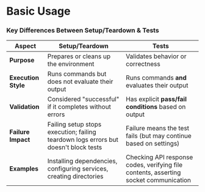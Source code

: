 # Basic Usage

### **Key Differences Between Setup/Teardown & Tests**

| **Aspect**         | **Setup/Teardown**                     | **Tests**                          |
|-------------------|--------------------------------|--------------------------------|
| **Purpose**      | Prepares or cleans up the environment | Validates behavior or correctness |
| **Execution Style** | Runs commands but does not evaluate their output | Runs commands **and** evaluates their output |
| **Validation**   | Considered "successful" if it completes without errors | Has explicit **pass/fail conditions** based on output |
| **Failure Impact** | Failing setup stops execution; failing teardown logs errors but doesn't block tests | Failure means the test fails (but may continue based on settings) |
| **Examples**     | Installing dependencies, configuring services, creating directories | Checking API response codes, verifying file contents, asserting socket communication |
